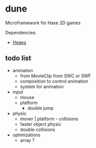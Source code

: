 dune
====

Microframework for Haxe 2D games

Dependencies:
* [Heaps](https://github.com/ncannasse/heaps)


todo list
----

* animation
	* from MovieClip from SWC or SWF
	* composition to control animation
	* system for animation
* input
	* mouse
	* platform
		* double jump
* physic
	* mover | platform - collisions
	* faster object physic
	* double collisions
* optimizations
	* array ?